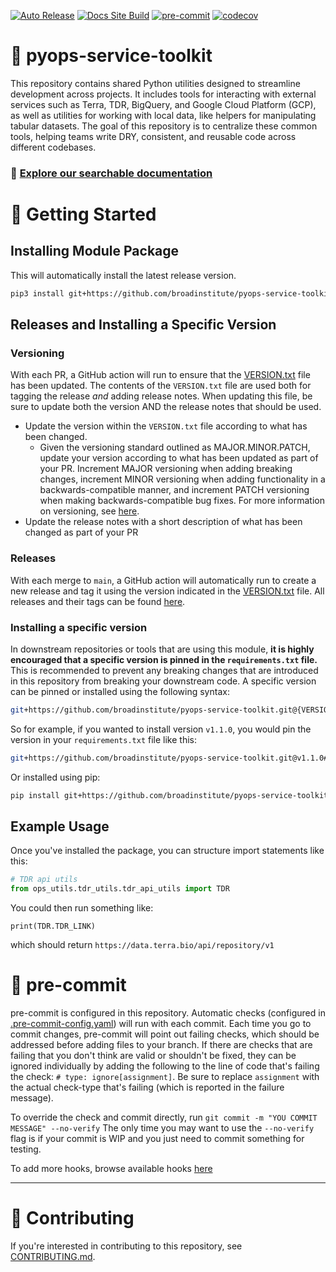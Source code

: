 [![Auto Release](https://github.com/broadinstitute/pyops-service-toolkit/actions/workflows/auto-release.yml/badge.svg)](https://github.com/broadinstitute/pyops-service-toolkit/actions/workflows/auto-release.yml)
[![Docs Site Build](https://github.com/broadinstitute/pyops-service-toolkit/actions/workflows/docs.yml/badge.svg)](https://github.com/broadinstitute/pyops-service-toolkit/actions/workflows/docs.yml)
[![pre-commit](https://img.shields.io/badge/pre--commit-enabled-brightgreen?logo=pre-commit)](https://github.com/pre-commit/pre-commit)
[![codecov](https://codecov.io/gh/broadinstitute/pyops-service-toolkit/graph/badge.svg?token=J2YT04WO3C)](https://codecov.io/gh/broadinstitute/pyops-service-toolkit)


# 🧰 pyops-service-toolkit
This repository contains shared Python utilities designed to streamline development across projects. It includes tools
for interacting with external services such as Terra, TDR, BigQuery, and Google Cloud Platform (GCP), as well as
utilities for working with local data, like helpers for manipulating tabular datasets. The goal of this repository is
to centralize these common tools, helping teams write DRY, consistent, and reusable code across different codebases.

### 🔗 [Explore our searchable documentation](https://broadinstitute.github.io/pyops-service-toolkit/ops_utils.html)


# 🚀 Getting Started
## Installing Module Package
This will automatically install the latest release version.
``` sh
pip3 install git+https://github.com/broadinstitute/pyops-service-toolkit.git#egg=pyops-service-toolkit
```

## Releases and Installing a Specific Version

### Versioning

With each PR, a GitHub action will run to ensure that the [VERSION.txt](VERSION.txt) file has been updated. The
contents of the `VERSION.txt` file are used both for tagging the release _and_ adding release notes. When updating
this file, be sure to update both the version AND the release notes that should be used.

* Update the version within the `VERSION.txt` file according to what has been changed.
  * Given the versioning standard outlined as MAJOR.MINOR.PATCH, update your version according to what has been updated
  as part of your PR. Increment MAJOR versioning when adding breaking changes, increment MINOR versioning when
  adding functionality in a backwards-compatible manner, and increment PATCH versioning when making
  backwards-compatible bug fixes. For more information on versioning, see [here](https://semver.org/).
* Update the release notes with a short description of what has been changed as part of your PR


### Releases
With each merge to `main`, a GitHub action will automatically run to create a new release and tag it using the
version indicated in the [VERSION.txt](VERSION.txt) file. All releases and their tags can be found [here](https://github.com/broadinstitute/pyops-service-toolkit/releases).

### Installing a specific version
In downstream repositories or tools that are using this module, **it is highly encouraged that a specific version is
pinned in the `requirements.txt` file.** This is recommended to prevent any breaking changes that are introduced in
this repository from breaking your downstream code. A specific version can be pinned or installed using the following syntax:

```bash
git+https://github.com/broadinstitute/pyops-service-toolkit.git@{VERSION_TAG}#egg=pyops-service-toolkit
```

So for example, if you wanted to install version `v1.1.0`, you would pin the version in your `requirements.txt` file
like this:
```bash
git+https://github.com/broadinstitute/pyops-service-toolkit.git@v1.1.0#egg=pyops-service-toolkit
```

Or installed using pip:
```bash
pip install git+https://github.com/broadinstitute/pyops-service-toolkit.git@v1.1.0#egg=pyops-service-toolkit
```

## Example Usage
Once you've installed the package, you can structure import statements like this:
``` python
# TDR api utils
from ops_utils.tdr_utils.tdr_api_utils import TDR
```

You could then run something like:
```
print(TDR.TDR_LINK)
```
which should return `https://data.terra.bio/api/repository/v1`


# 🔧 pre-commit
pre-commit is configured in this repository. Automatic checks (configured in [.pre-commit-config.yaml](.pre-commit-config.yaml))
will run with each commit. Each time you go to commit changes, pre-commit will point out failing checks, which should
be addressed before adding files to your branch. If there are checks that are failing that you don't think are valid or
shouldn't be fixed, they can be ignored individually by adding the following to the line of code that's failing
the check: `# type: ignore[assignment]`. Be sure to replace `assignment` with the actual check-type that's failing
(which is reported in the failure message).

To override the check and commit directly, run `git commit -m "YOU COMMIT MESSAGE" --no-verify`
The only time you may want to use the `--no-verify` flag is if your commit is WIP and you just need to commit
something for testing.

To add more hooks, browse available hooks [here](https://pre-commit.com/hooks.html)


---

# 🤝 Contributing
If you're interested in contributing to this repository, see [CONTRIBUTING.md](CONTRIBUTING.md).
